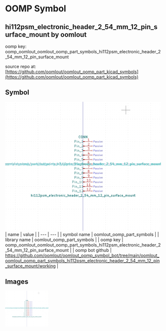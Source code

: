 # OOMP Symbol  
## hi112psm_electronic_header_2_54_mm_12_pin_surface_mount  by oomlout  
  
oomp key: oomp_oomlout_oomlout_oomp_part_symbols_hi112psm_electronic_header_2_54_mm_12_pin_surface_mount  
  
source repo at: [https://github.com/oomlout/oomlout_oomp_part_kicad_symbols](https://github.com/oomlout/oomlout_oomp_part_kicad_symbols)  
## Symbol  
  
[![working.png](working_600.png)](working.png)  
| name | value | 
| --- | --- | 
| symbol name | oomlout_oomp_part_symbols | 
| library name | oomlout_oomp_part_symbols | 
| oomp key | oomp_oomlout_oomlout_oomp_part_symbols_hi112psm_electronic_header_2_54_mm_12_pin_surface_mount | 
| oomp bot github | https://github.com/oomlout/oomlout_oomp_symbol_bot/tree/main/oomlout_oomlout_oomp_part_symbols_hi112psm_electronic_header_2_54_mm_12_pin_surface_mount/working | 
## Images  
  
[![working.png](working_140.png)](working.png)  
